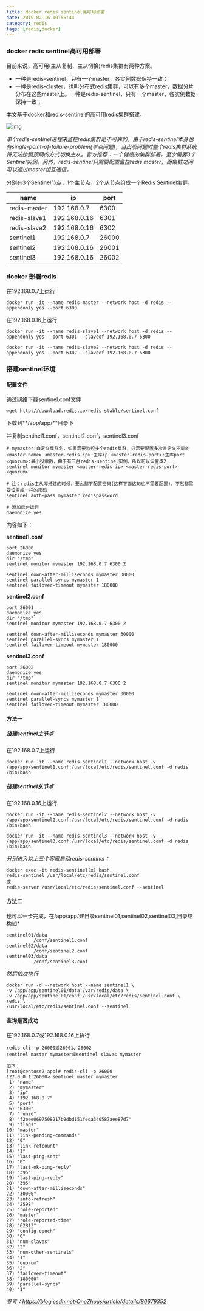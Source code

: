 ```yaml
---
title: docker redis sentinel高可用部署
date: 2019-02-16 10:55:44
category: redis
tags: [redis,docker]
---
```

### docker redis sentinel高可用部署

目前来说，高可用(主从复制、主从切换)redis集群有两种方案。

* 一种是redis-sentinel，只有一个master，各实例数据保持一致；
* 一种是redis-cluster，也叫分布式redis集群，可以有多个master，数据分片分布在这些master上。一种是redis-sentinel，只有一个master，各实例数据保持一致；

本文基于docker和redis-sentinel的高可用redis集群搭建。

![img](https://clyhs.github.io/images/redis/redis01.png)

*单个redis-sentinel进程来监控redis集群是不可靠的，由于redis-sentinel本身也有single-point-of-failure-problem(单点问题)，当出现问题时整个redis集群系统将无法按照预期的方式切换主从。官方推荐：一个健康的集群部署，至少需要3个Sentinel实例。另外，redis-sentinel只需要配置监控redis master，而集群之间可以通过master相互通信。*

分别有3个Sentinel节点，1个主节点，2个从节点组成一个Redis Sentinel集群。

| name         | ip           | port  |
| ------------ | ------------ | ----- |
| redis-master | 192.168.0.7  | 6300  |
| redis-slave1 | 192.168.0.16 | 6301  |
| redis-slave2 | 192.168.0.16 | 6302  |
| sentinel1    | 192.168.0.7  | 26000 |
| sentinel2    | 192.168.0.16 | 26001 |
| sentinel3    | 192.168.0.16 | 26002 |

### docker 部署redis

在192.168.0.7上运行

```
docker run -it --name redis-master --network host -d redis --appendonly yes --port 6300
```

在192.168.0.16上运行

```
docker run -it --name redis-slave1 --network host -d redis --appendonly yes --port 6301 --slaveof 192.168.0.7 6300

docker run -it --name redis-slave2 --network host -d redis --appendonly yes --port 6302 --slaveof 192.168.0.7 6300
```

### 搭建sentinel环境

#### 配置文件

通过网络下载sentinel.conf文件

```
wget http://download.redis.io/redis-stable/sentinel.conf
```

下载到**/app/app/**目录下

并复制sentinel1.conf，sentinel2.conf，sentinel3.conf

```
# mymaster:自定义集群名，如果需要监控多个redis集群，只需要配置多次并定义不同的<master-name> <master-redis-ip>:主库ip <master-redis-port>:主库port <quorum>:最小投票数，由于有三台redis-sentinel实例，所以可以设置成2
sentinel monitor mymaster <master-redis-ip> <master-redis-port> <quorum>
	
# 注：redis主从库搭建的时候，要么都不配置密码(这样下面这句也不需要配置)，不然都需要设置成一样的密码
sentinel auth-pass mymaster redispassword
	
# 添加后台运行
daemonize yes
```

内容如下：

**sentinel1.conf**

```
port 26000
daemonize yes
dir "/tmp"
sentinel monitor mymaster 192.168.0.7 6300 2

sentinel down-after-milliseconds mymaster 30000
sentinel parallel-syncs mymaster 1
sentinel failover-timeout mymaster 180000
```

**sentinel2.conf**

```
port 26001
daemonize yes
dir "/tmp"
sentinel monitor mymaster 192.168.0.7 6300 2

sentinel down-after-milliseconds mymaster 30000
sentinel parallel-syncs mymaster 1
sentinel failover-timeout mymaster 180000
```

**sentinel3.conf**

```
port 26002
daemonize yes
dir "/tmp"
sentinel monitor mymaster 192.168.0.7 6300 2

sentinel down-after-milliseconds mymaster 30000
sentinel parallel-syncs mymaster 1
sentinel failover-timeout mymaster 180000
```

#### 方法一

##### 搭建sentinel主节点

在192.168.0.7上运行

```
docker run -it --name redis-sentinel1 --network host -v /app/app/sentinel1.conf:/usr/local/etc/redis/sentinel.conf -d redis /bin/bash

```

##### 搭建sentinel从节点

在192.168.0.16上运行

```
docker run -it --name redis-sentinel2 --network host -v /app/app/sentinel2.conf:/usr/local/etc/redis/sentinel.conf -d redis /bin/bash

docker run -it --name redis-sentinel3 --network host -v /app/app/sentinel3.conf:/usr/local/etc/redis/sentinel.conf -d redis /bin/bash

```

*分别进入以上三个容器启动redis-sentinel：*

```
docker exec -it redis-sentinel(x) bash
redis-sentinel /usr/local/etc/redis/sentinel.conf
或
redis-server /usr/local/etc/redis/sentinel.conf --sentinel
```

#### 方法二

也可以一步完成，在/app/app/建目录sentinel01,sentinel02,sentinel03,目录结构如*

```
sentinel01/data
          /conf/sentinel1.conf
sentinel02/data
          /conf/sentinel2.conf
sentinel03/data
          /conf/sentinel3.conf
```

*然后依次执行*

```
docker run -d --network host --name sentinel1 \
-v /app/app/sentinel01/data:/var/redis/data \
-v /app/app/sentinel01/conf:/usr/local/etc/redis/sentinel.conf \
redis \ 
/usr/local/etc/redis/sentinel.conf --sentinel

```



#### 查询是否成功

在192.168.0.7或192.168.0.16上执行

```
redis-cli -p 26000或26001、26002
sentinel master mymaster或sentinel slaves mymaster

如下：
[root@centoss2 app]# redis-cli -p 26000
127.0.0.1:26000> sentinel master mymaster
 1) "name"
 2) "mymaster"
 3) "ip"
 4) "192.168.0.7"
 5) "port"
 6) "6300"
 7) "runid"
 8) "f2eee0697508217b9dbd151feca340587aee87d7"
 9) "flags"
10) "master"
11) "link-pending-commands"
12) "0"
13) "link-refcount"
14) "1"
15) "last-ping-sent"
16) "0"
17) "last-ok-ping-reply"
18) "395"
19) "last-ping-reply"
20) "395"
21) "down-after-milliseconds"
22) "30000"
23) "info-refresh"
24) "2598"
25) "role-reported"
26) "master"
27) "role-reported-time"
28) "62813"
29) "config-epoch"
30) "0"
31) "num-slaves"
32) "2"
33) "num-other-sentinels"
34) "1"
35) "quorum"
36) "2"
37) "failover-timeout"
38) "180000"
39) "parallel-syncs"
40) "1"

```



*参考：https://blog.csdn.net/OneZhous/article/details/80679352*



